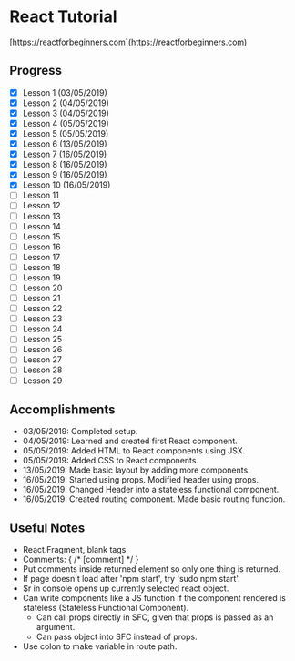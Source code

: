 # React Tutorial

[https://reactforbeginners.com](https://reactforbeginners.com)

## Progress

- [x] Lesson 1 (03/05/2019)
- [x] Lesson 2 (04/05/2019)
- [x] Lesson 3 (04/05/2019)
- [x] Lesson 4 (05/05/2019)
- [x] Lesson 5 (05/05/2019)
- [x] Lesson 6 (13/05/2019)
- [x] Lesson 7 (16/05/2019)
- [x] Lesson 8 (16/05/2019)
- [x] Lesson 9 (16/05/2019)
- [x] Lesson 10 (16/05/2019)
- [ ] Lesson 11
- [ ] Lesson 12
- [ ] Lesson 13
- [ ] Lesson 14
- [ ] Lesson 15
- [ ] Lesson 16
- [ ] Lesson 17
- [ ] Lesson 18
- [ ] Lesson 19
- [ ] Lesson 20
- [ ] Lesson 21
- [ ] Lesson 22
- [ ] Lesson 23
- [ ] Lesson 24
- [ ] Lesson 25
- [ ] Lesson 26
- [ ] Lesson 27
- [ ] Lesson 28
- [ ] Lesson 29

## Accomplishments

- 03/05/2019: Completed setup.
- 04/05/2019: Learned and created first React component.
- 05/05/2019: Added HTML to React components using JSX.
- 05/05/2019: Added CSS to React components.
- 13/05/2019: Made basic layout by adding more components.
- 16/05/2019: Started using props. Modified header using props.
- 16/05/2019: Changed Header into a stateless functional component.
- 16/05/2019: Created routing component. Made basic routing function.

## Useful Notes

- React.Fragment, blank tags
- Comments: { /\* [comment] \*/ }
- Put comments inside returned element so only one thing is returned.
- If page doesn't load after 'npm start', try 'sudo npm start'.
- \$r in console opens up currently selected react object.
- Can write components like a JS function if the component rendered is stateless (Stateless Functional Component).
  - Can call props directly in SFC, given that props is passed as an argument.
  - Can pass object into SFC instead of props.
- Use colon to make variable in route path.
